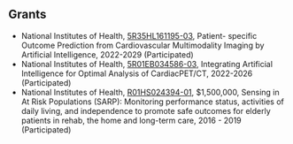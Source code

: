 ## Grants

- National Institutes of Health, [5R35HL161195-03](https://reporter.nih.gov/project-details/10854775), Patient-
specific Outcome Prediction from Cardiovascular Multimodality Imaging by Artificial Intelligence, 2022-2029 (Participated)
- National Institutes of Health, [5R01EB034586-03](https://reporter.nih.gov/project-details/10899716), Integrating Artificial Intelligence for Optimal Analysis of CardiacPET/CT, 2022-2026 (Participated)
- National Institutes of Health, [R01HS024394-01](), $1,500,000, Sensing in At Risk Populations (SARP): Monitoring performance status, activities of daily living, and independence to promote safe outcomes for elderly patients in rehab, the home and long-term care, 2016 - 2019 (Participated)
